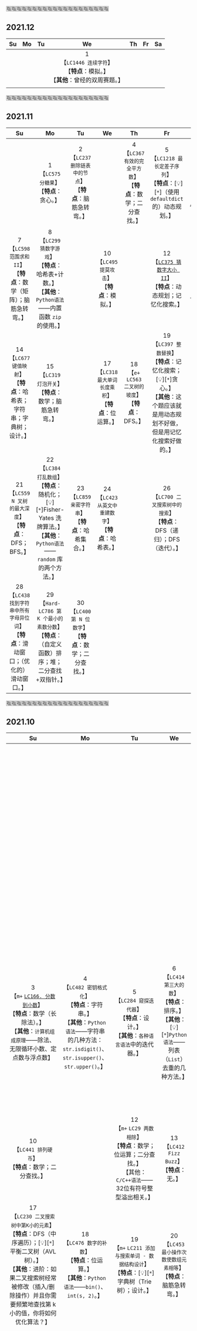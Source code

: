 
:u6307::u6307::u6307::u6307::u6307::u6307::u6307::u6307::u6307::u6307::u6307::u6307::u6307::u6307::u6307::u6307::u6307::u6307::u6307::u6307:

## 2021.12

|Su|Mo|Tu|We|Th|Fr|Sa|
|:--:|:--:|:--:|:--:|:--:|:--:|:--:|
|||| 1 <br>【`LC1446 连续字符`】<br>【**特点**：模拟。】<br>【**其他**：曾经的双周赛题。】 ||||
||||||||

:u6307::u6307::u6307::u6307::u6307::u6307::u6307::u6307::u6307::u6307::u6307::u6307::u6307::u6307::u6307::u6307::u6307::u6307::u6307::u6307:

## 2021.11

|Su|Mo|Tu|We|Th|Fr|Sa|
|:--:|:--:|:--:|:--:|:--:|:--:|:--:|
|| 1 <br>【`LC575 分糖果`】<br>【**特点**：贪心。】 | 2 <br>【`LC237 删除链表中的节点`】<br>【**特点**：脑筋急转弯。】|| 4 <br>【`LC367 有效的完全平方数`】<br>【**特点**：数学；二分查找。】 | 5 <br>【`LC1218 最长定差子序列`】<br>【**特点**：[:bulb:][`*`]（使用`defaultdict`的）动态规划。】 | 6 <br>【`LC268 丢失的数字`】<br>【**特点**：哈希集合；排序；位运算（异或）；数学。】<br>【**其他**：`Python语法`——`set` 类型的 `A.difference(B)` 方法；`set` 类型的 `A.pop()` 方法。】 |
| 7 <br>【`LC598 范围求和 II`】<br>【**特点**：数学（矩阵）；脑筋急转弯。】 | 8 <br>【`LC299 猜数字游戏`】<br>【**特点**：哈希表+计数。】<br>【**其他**：`Python语法`——内置函数 `zip` 的使用。】 || 10 <br>【`LC495 提莫攻击`】<br>【**特点**：模拟。】 || 12 <br>【[`LC375 猜数字大小 II`]()】<br>【**特点**：动态规划；记忆化搜索。】 | 13 <br>【`LC520 检测大写字母`】<br>【**特点**：字符串。】<br>【**其他**：`Python语法`——`str` 类型的 `.isupper()`、`.islower()` 方；`all()` 的使用。】 |
| 14 <br>【`LC677 键值映射`】<br>【**特点**：哈希表；字符串；字典树；设计。】 | 15 <br>【`LC319 灯泡开关`】<br>【**特点**：数学；脑筋急转弯。】 || 17 <br>【`LC318 最大单词长度乘积`】<br>【**特点**：位运算。】 | 18 <br>【`e+` `LC563 二叉树的坡度`】<br>【**特点**：DFS。】 | 19 <br>【`LC397 整数替换`】<br>【**特点**：记忆化搜索；[:bulb:][`*`]贪心。】<br>【**其他**：这个题应该就是用动态规划不好做，但是用记忆化搜索好做的。】 | 20 <br>【`LC594 最长和谐子序列`】<br>【**特点**：哈希表；排序。】<br>【**其他**：`Python语法`——新的 `list_to_dic_v3()` 接口。】 |
| 21 <br>【`LC559 N 叉树的最大深度`】<br>【**特点**：DFS；BFS。】 | 22 <br>【`LC384 打乱数组`】<br>【**特点**：随机化；[:bulb:][`*`]Fisher-Yates 洗牌算法。】<br>【**其他**：`Python语法`——`random` 库的两个方法。】 | 23 <br>【`LC859 亲密字符串`】<br>【**特点**：哈希集合。】 | 24 <br>【`LC423 从英文中重建数字`】<br>【**特点**：哈希表。】 || 26 <br>【`LC700 二叉搜索树中的搜索`】<br>【**特点**：DFS（递归）；DFS（迭代）。】 | 27 <br>【[`LC519 随机翻转矩阵`]()】<br>【**特点**：随机化；哈希表（[:bulb:][`*`]以及交换位置操作）；数学（[:bulb:][`*`]蓄水池抽样 or 水塘抽样）。】<br>【**其他**：`Python语法`——`random.randint(a, b)`。】 |
| 28 <br>【`LC438 找到字符串中所有字母异位词`】<br>【**特点**：滑动窗口；（优化的）滑动窗口。】 | 29 <br>【`Hard-` `LC786 第 K 个最小的素数分数`】<br>【**特点**：（自定义函数）排序；堆；二分查找+双指针。】 | 30 <br>【`LC400 第 N 位数字`】<br>【**特点**：数学；二分查找。】 |||||

:u6307::u6307::u6307::u6307::u6307::u6307::u6307::u6307::u6307::u6307::u6307::u6307::u6307::u6307::u6307::u6307::u6307::u6307::u6307::u6307:

## 2021.10

|Su|Mo|Tu|We|Th|Fr|Sa|
|:--:|:--:|:--:|:--:|:--:|:--:|:--:|
|||||| 1 <br>【`LC1436 旅行终点站`】<br>【**特点**：哈希表。】<br>【**其他**：`C++语法`——`unordered_map`的各种遍历方法；[:bulb:][`*`]除了常规的，发现了一种全新的，大概类似：`for (auto [k, v] : mapName)`，这种不但最简洁最Pythonic，而且效率似乎也很高。】<br>【**其他2**：曾经的周赛题。】 | 2 <br>【`LC405 数字转换为十六进制数`】<br>【**特点**：位运算。】<br>【**其他**：[:bulb:][`*`]`计算机组成原理`——原码反码补码知识】|
| 3 <br>【`m+` [`LC166. 分数到小数`]()】<br>【**特点**：数学（长除法）。】<br>【**其他**：`计算机组成原理`——除法、无限循环小数、定点数与浮点数】 | 4 <br>【`LC482 密钥格式化`】<br>【**特点**：字符串。】<br>【**其他**：`Python语法`——字符串的几种方法：`str.isdigit()`、`str.isupper()`、`str.upper()`。】 | 5 <br>【`LC284 窥探迭代器`】<br>【**特点**：设计。】<br>【**其他**：`各种语言语法`中的迭代器。】 | 6 <br>【`LC414 第三大的数`】<br>【**特点**：排序。】<br>【**其他**：[:bulb:][`*`]`Python语法`——列表（`List`）去重的几种方法。】 | 7 <br>【`LC434 字符串中的单词数`】<br>【**特点**：字符串分割。】<br>【**其他**：[:bulb:][`*`]`Python语法`——字符串分割方法 `.split()`，不带任何参数的形式 `s.split()` 和带空格的形式 `s.split(' ')` 是不一样的。】 | 8 <br>【`LC187 重复的DNA序列`】<br>【**特点**：字符串+哈希表；[:bulb:][`*`]哈希表+滑动窗口+位运算。】 ||
| 10 <br>【`LC441 排列硬币`】<br>【**特点**：数学；二分查找。】 || 12 <br>【`m+` `LC29 两数相除`】<br>【**特点**：数学；位运算；二分查找。】<br>【其他：`C/C++语法`——32位有符号整型溢出相关。】 | 13 <br>【`LC412 Fizz Buzz`】<br>【**特点**：无。】 | 14 <br>【`剑指 Offer II 069 山峰数组的顶部`】<br>【**特点**：二分查找。】 | 15 <br>【`LC38 外观数列`】<br>【**特点**：字符串。】 | 16 <br>【`Hard` [`LC282. 给表达式添加运算符`]()】<br>【**特点**：回溯算法。】 |
| 17 <br>【`LC230 二叉搜索树中第K小的元素`】<br>【**特点**：DFS（中序遍历）；[:bulb:][`*`]平衡二叉树（AVL树）。】<br>【**其他**：进阶：如果二叉搜索树经常被修改（插入/删除操作）并且你需要频繁地查找第 k 小的值，你将如何优化算法？】 | 18 <br>【`LC476 数字的补数`】<br>【**特点**：位运算。】<br>【**其他**：`Python语法`——`bin()`、`int(s, 2)`。】 | 19 <br>【`m+` `LC211 添加与搜索单词 - 数据结构设计`】<br>【**特点**：[:bulb:][`*`]字典树（Trie树）；设计。】 | 20 <br>【`LC453 最小操作次数使数组元素相等`】<br>【**特点**：脑筋急转弯。】 | 21 <br>【`LC66 加一`】<br>【**特点**：数组。】<br>【**其他**：`C++语法`——利用 `vector` 的 `.insert()` 方法或 `.emplace()` 方法在指定位置插入元素。】 | 22 <br>【`LC229 求众数 II`】<br>【**特点**：哈希表；[:bulb:][`*`]摩尔投票法。】<br>【**其他**：小众算法。】 | 23 <br>【`LC492 构造矩形`】<br>【**特点**：数学。】 |
| 24 <br>【`m+` [`LC638 大礼包`]()】<br>【**特点**：[:bulb:][`*`]记忆化搜索。】<br>【**其他**：这个题应该就是用动态规划不好做，但是用记忆化搜索好做的。】 | 25 <br>【`LC240 搜索二维矩阵 II`】<br>【**特点**：数学（矩阵）；二分查找；[:bulb:][`*`]Z 字形查找（有点脑筋急转弯的意思～）。】 | 26 <br>【`LC496 下一个更大元素 I`】<br>【**特点**：哈希表[+ 单调栈]。】<br>【**进阶**：你可以设计一个时间复杂度为 `O(nums1.length + nums2.length)` 的解决方案吗？】 || 28 <br>【`LC869 重新排序得到 2 的幂`】<br>【**特点**：数学；回溯算法；哈希表。】 || 30 <br>【`LC260 只出现一次的数字 III`】<br>【**特点**：哈希表；[:bulb:][`*`]位运算（异或）。】<br>【**其他**：进阶：你的算法应该具有线性时间复杂度。你能否仅使用常数空间复杂度来实现？】<br>【**其他2**：[:bulb:][`*`]位运算小技巧： `n & (-n)`为 n 的最右边（最低位）的1加上后面的所有0，具体原因参见本页五月三十号的题目：`LC231 2的幂`】|
| 31 <br>【`LC500 键盘行`】<br>【**特点**：字符串；哈希集合。】<br>【**其他**：`Python语法`——字符串方法 `str.lower()`；集合方法 `A.issubset(B)`。】 |||||||

:u6307::u6307::u6307::u6307::u6307::u6307::u6307::u6307::u6307::u6307::u6307::u6307::u6307::u6307::u6307::u6307::u6307::u6307::u6307::u6307:

## 2021.09

|Su|Mo|Tu|We|Th|Fr|Sa|
|:--:|:--:|:--:|:--:|:--:|:--:|:--:|
|||| 1 <br>【`LC165 比较版本号`】<br>【**特点**：字符串；双指针。】<br>【**其他**：`Python3语法`——`itertools`库里的`zip_longest()`方法。】 | 2 <br>【`剑指 Offer 22 链表中倒数第k个节点`】<br>【**特点**：双指针（快慢指针）。】 | 3 <br>【`面试题 17.14 最小K个数`】<br>【**特点**：排序；堆；快速选择；分治。】 | 4 <br>【`剑指 Offer 10- I 斐波那契数列`】<br>【**特点**：动态规划；记忆化搜索；矩阵快速幂；数学。】<br>【**其他**：与主站 `LC70 爬楼梯` 相同。】 |
| 5 <br>【[`LC470 用 Rand7() 实现 Rand10()`](https://leetcode-cn.com/problems/implement-rand10-using-rand7/)】<br>【**特点**：[:bulb:][`*`]拒绝采样；数学（概率与统计）；随机化。】<br>【**其他**：小众算法。】 | 6 <br>【[:bulb:][`*`]`LC704 二分查找`】<br>【**特点**：二分查找；递归。】<br>【**其他**：模版题；经典题目。】 | 7 <br>【`LC1221 分割平衡字符串`】<br>【**特点**：贪心。】 | 8 <br>【`Hard-` `LC502 IPO`】<br>【**特点**：贪心+排序+堆。】 | 9 <br>【`Hard-` `LC68 文本左右对齐`】<br>【**特点**：字符串+模拟。】 | 10 <br>【`LC1894 找到需要补充粉笔的学生编号`】<br>【**特点**：模拟；前缀和+二分查找（然而没必要）。】<br>【**其他**：`C++语法`——数值较大时，为防止溢出，使用 `long long`，此时 `0` 应该写成 `0LL` 或 `0ll`。】 | 11 <br>【`Hard` [`LC600. 不含连续1的非负整数`]()】<br>【**特点**：动态规划。】 |
| 12 <br>【[`LC678. 有效的括号字符串`]()】<br>【**特点**：动态规划；栈；贪心。】 | 13 <br>【`LC447 回旋镖的数量`】<br>【**特点**：哈希表。】 | 14 <br>【`LC524 通过删除字母匹配到字典里最长单词`】<br>【**特点**：双指针[+ 排序]；动态规划；字符串。】 | 15 <br>【`LC162 寻找峰值`】<br>【**特点**：脑筋急转弯；二分查找。】 | 16 <br>【`Hard` [`LC212. 单词搜索 II`]()】<br>【**特点**：回溯算法 + [:bulb:][`*`]字典树。】 | 17 <br>【`LC36 有效的数独`】<br>【**特点**：哈希表+矩阵。】 | 18 <br>【`LC292 Nim 游戏`】<br>【**特点**：脑筋急转弯；数学；博弈。】 |
| 19 <br>【`LC650 只有两个键的键盘`】<br>【**特点**：动态规划；数学（因子分解）。】 | 20 <br>【`m+` `LC673 最长递增子序列的个数`】<br>【**特点**：动态规划（[:bulb:][`*`]序列DP）；贪心+前缀和+二分查找；树状数组；线段树。】<br>【**其他**：经典题 `LC300 最长递增子序列` 的完全增强版。】 | 21 <br>【`LC58 最后一个单词的长度`】<br>【**特点**：字符串。】 | 22 <br>【`LC725 分隔链表`】<br>【**特点**：链表长度相关。】 | 23 <br>【`LC326 3的幂`】<br>【**特点**：数学；[:bulb:][`*`]小技巧。】 | 24 <br>【`LC430 扁平化多级双向链表`】<br>【**特点**：DFS。】 | 25 <br>【`LC583 两个字符串的删除操作`】<br>【**特点**：字符串（`最长公共子序列 LCS`）；动态规划。】 |
| 26 <br>【`LC371 两整数之和`】<br>【**特点**：[:bulb:][`*`]位运算。】<br>【**其他**：`C/C++语法`——利用`unsigned int`类型的溢出；`Python语法`——整数是无限的，如何模拟“溢出”；python字符串反转也是用`s[::-1]`；python内置函数 `int()` 把字符串转整数时可以接受第二个参数决定进制：`int(s, 2)`；`计算机组成原理`——原码反码补码知识】 | 27 <br>【`Hard` `LC639 解码方法 II`】<br>【**特点**：动态规划。】 | 28 <br>【`LC437 路径总和 III`】<br>【**特点**：DFS；DFS+状态；前缀和。】 | 29 <br>【`Hard` `LC517. 超级洗衣机`】<br>【**特点**：贪心。】 | 30 <br>【`LC223 矩形面积`】<br>【**特点**：数学（几何）；脑筋急转弯。】 |||

:u6307::u6307::u6307::u6307::u6307::u6307::u6307::u6307::u6307::u6307::u6307::u6307::u6307::u6307::u6307::u6307::u6307::u6307::u6307::u6307:

## 2021.08

|Su|Mo|Tu|We|Th|Fr|Sa|
|:--:|:--:|:--:|:--:|:--:|:--:|:--:|
| 1 <br>【`LC1337 矩阵中战斗力最弱的 K 行`】<br>【**特点**：二分查找+堆；二分查找+快速选择。】 | 2 <br>【`m+` `LC743 网络延迟时间`】<br>【**特点**：最短路径；[:bulb:][`*`]Dijkstra算法；Floyd算法；小根堆。】 | 3 <br>【`m+` [`LC581 最短无序连续子数组`]()】<br>【**特点**：排序+脑筋急转弯；一次遍历。】 | 4 <br>【`LC611 有效三角形的个数`】<br>【**特点**：排序+二分查找；排序+双指针。】 | 5 <br>【`m+` `LC802 找到最终的安全状态`】<br>【**特点**：DFS+记忆化搜索；拓扑排序。】 || 7 <br>【`LC457 环形数组是否存在循环`】<br>【**特点**：双指针（快慢指针）。】 |
| 8 <br>【`LC1137 第 N 个泰波那契数`】<br>【**特点**：动态规划；记忆化搜索；数学（矩阵快速幂）。】 | 9 <br>【[`LC313 超级丑数`]()】<br>【**特点**：堆；动态规划。】 | 10 <br>【`LC413 等差数列划分`】<br>【**特点**：差分 + 计数。】 | 11 <br>【`Hard` [`LC446 等差数列划分 II - 子序列`]()】<br>【**特点**：动态规划 + 哈希表。】<br>【**其他**：`Python语法`——`collections`里的`defaultdict`数据结构，用在这儿（二维dp，第一维是列表，但第二维是字典）挺合适。】 | 12 <br>【`LC516 最长回文子序列`】<br>【**特点**：动态规划。】 | 13 <br>【`Hard-` `LC233. 数字 1 的个数`】<br>【**特点**：。】 | 14 <br>【`LC1583 统计不开心的朋友`】<br>【**特点**：哈希表+模拟。】<br>【**其他2**：曾经的周赛题。】 |
| 15 <br>【`LC576 出界的路径数`】<br>【**特点**：（三维）动态规划。】 | 16 <br>【`LC526 优美的排列`】<br>【**特点**：（排列类问题的）回溯算法；[:bulb:][`*`]位运算+状态压缩+动态规划。】<br>【**其他**：很类似`LC46 全排列`，只是再加一层过滤。】 | 17 <br>【`LC551 学生出勤记录 I`】<br>【**特点**：一次遍历（无意义PASS题）。】 | 18 <br>【`Hard-` `LC552 学生出勤记录 II`】<br>【**特点**：动态规划；记忆化搜索；矩阵快速幂。】 | 19 <br>【`LC345 反转字符串中的元音字母`】<br>【**特点**：双指针。】 | 20 <br>【`LC541 反转字符串 II`】<br>【**特点**：双指针。】 | 21 <br>【`LC443 压缩字符串`】<br>【**特点**：双指针。】 |
| 22 <br>【`m-` `LC789 逃脱阻碍者`】<br>【**特点**：数学（曼哈顿距离）；脑筋急转弯。】 | 23 <br>【`LC1646 获取生成数组中的最大值`】<br>【**特点**：模拟。】<br>【**其他2**：曾经的周赛题。】 || 25 <br>【`LC797 所有可能的路径`】<br>【**特点**：图；DFS（回溯算法）；BFS。】 | 26 <br>【`LC881 救生艇`】<br>【**特点**：贪心+排序+双指针。】 |||
| 29 <br>【`LC1588 所有奇数长度子数组的和`】<br>【**特点**：暴力；前缀和；数学。】<br>【**其他2**：曾经的双周赛题。】 | 30 <br>【`LC528 按权重随机选择`】<br>【**特点**：前缀和+二分查找+随机数。】<br>【**其他**：`Python语法`——`random`库里的`randint(x, y)`方法。】 | 31 <br>【`m+` [`LC1109 航班预订统计`]()】<br>【**特点**：[:bulb:][`*`]差分数组+前缀和。】<br>【**其他**：trivial的二重for循环会超时。】 |||||

:u6307::u6307::u6307::u6307::u6307::u6307::u6307::u6307::u6307::u6307::u6307::u6307::u6307::u6307::u6307::u6307::u6307::u6307::u6307::u6307:

## 2021.07

|Su|Mo|Tu|We|Th|Fr|Sa|
|:--:|:--:|:--:|:--:|:--:|:--:|:--:|
||||| 1 <br>【`LCP 07 传递信息`】<br>【**特点**：DFS；BFS；动态规划。】 | 2 <br>【`m-` `LC1833 雪糕的最大数量`】<br>【**特点**：[计数]排序+贪心。】<br>【**其他2**：曾经的周赛题。】 | 3 <br>【`LC451 根据字符出现频率排序`】<br>【**特点**：排序+哈希表；桶排序；堆。】<br>【**其他**：[:bulb:][`*`]`C/C++语法`——把C++的匿名函数（lambda表达式）作为标准的 `sort()` 函数的参数；C++的 `unordered_map` 没有类似 Python 的 `.keys()`, `.values()` 接口，只能自己实现- -。】 |
| 4 <br>【`LC645 错误的集合`】<br>【**特点**：排序；哈希表；位运算。】 || 6 <br>【`LC1418 点菜展示表`】<br>【**特点**：哈希表+排序。】<br>【**其他2**：曾经的周赛题。】 | 7 <br>【`LC1711 大餐计数`】<br>【**特点**：哈希表（加速二重for循环）。】<br>【**其他2**：曾经的周赛题。】 || 9 <br>【`面试题 17.10 主要元素`】<br>【**特点**：[:bulb:][`*`]Boyer-Moore 投票算法。】 | 10 <br>【`LC981 基于时间的键值存储`】<br>【**特点**：哈希表+二分查找；设计。】 |
| 11 <br>【`LC274 H 指数`】<br>【**特点**：（计数）排序。】 | 12 <br>【`LC275 H 指数 II`】<br>【**特点**：二分查找。】 |||| 16 <br>【`剑指 Offer 53 - I 在排序数组中查找数字 I`】<br>【**特点**：数组；二分查找。】<br>【**其他**：注意：本题与主站 34 题相同（仅返回值不同）。】 | 17 <br>【`剑指 Offer 42 连续子数组的最大和`】<br>【**特点**：动态规划；[:bulb:][`*`]分治（线段树思想，线段树`pushUp`操作）。】<br>【**其他**：注意：本题与主站 53 题相同。】 |
| 18 <br>【`面试题 10.02 变位词组`】<br>【**特点**：排序+哈希表；计数+哈希表。】 | 19 <br>【`m+` [`LC1838 最高频元素的频数`]()】<br>【**特点**：排序 + 滑动窗口；前缀和 + 二分查找。】<br>【**其他2**：曾经的周赛题。】 | 20 <br>【`LC1877 数组中最大数对和的最小值`】<br>【**特点**：排序 + 贪心。】<br>【**其他2**：曾经的双周赛题。】 | 21 <br>【`剑指 Offer 52 两个链表的第一个公共节点`】<br>【**特点**：哈希表；双指针。】<br>【**其他**：注意：本题与主站 160 题相同。】 | 22 <br>【`LC138 复制带随机指针的链表`】<br>【**特点**：哈希表+模拟；哈希表+递归；迭代+节点拆分。】 | 23 <br>【`LC1893 检查是否区域内所有整数都被覆盖`】<br>【**特点**：暴力；[:bulb:][`*`]差分数组+前缀和。】 | 24 <br>【`LC1736 替换隐藏数字得到的最晚时间`】<br>【**特点**：字符串。】 |
| 25 <br>【`LC1743 从相邻元素对还原数组`】<br>【**特点**：哈希表。】<br>【**其他2**：曾经的周赛题。】 || 27 <br>【`LC671 二叉树中第二小的节点`】<br>【**特点**：DFS；BFS。】 | 28 <br>【`m+` `LC863 二叉树中所有距离为 K 的结点`】<br>【**特点**：DFS+哈希表；BFS。】<br>【**其他**：树反向遍历技巧——官方DFS答案里用了一个哈希表来存每个节点的父亲节点，以及递归构建该哈希表的过程。】 | 29 <br>【`m+` `LC1104 二叉树寻路`】<br>【**特点**：数学。】 | 30 <br>【`LC171 Excel表列序号`】<br>【**特点**：无。】<br>【其他：无意义pass题。】 | 31 <br>【`HARD--` `LC987 二叉树的垂序遍历`】<br>【**特点**：DFS+哈希表+自定义排序。】 |

:u6307::u6307::u6307::u6307::u6307::u6307::u6307::u6307::u6307::u6307::u6307::u6307::u6307::u6307::u6307::u6307::u6307::u6307::u6307::u6307:

## 2021.06

|Su|Mo|Tu|We|Th|Fr|Sa|
|:--:|:--:|:--:|:--:|:--:|:--:|:--:|
||| 1 <br>【`LC1744 你能在你最喜欢的那天吃到你最喜欢的糖果吗？`】<br>【**特点**：前缀和。】<br>【**其他**：`C/C++语法`——`int`的范围，超过后会报`signed integer overflow`错误。处理时有可能左边和右边都需要强转成`unsigned long long int`，`long long int`或其他类型。】<br>【**其他2**：曾经的周赛题。】 | 2 <br>【[`LC523 连续的子数组和`]()】<br>【**特点**：前缀和+哈希表。】 | 3 <br>【`LC525 连续数组`】<br>【**特点**：[:bulb:][`*`]前缀和+哈希表。】 | 4 <br>【`e+` `LC160 相交链表`】<br>【**特点**：哈希集合；双指针。】 | 5 <br>【`LC203 移除链表元素`】<br>【**特点**：递归和迭代均可实现。】 |
| 6 <br>【[`LC474 一和零`]()】<br>【**特点**：[:bulb:][`*`]（三维）动态规划（0-1背包）。】 |||||||
| 13 <br>【`LC278 第一个错误的版本`】<br>【**特点**：（有重）二分查找。】 | 14 <br>【`LC374 猜数字大小`】<br>【**特点**：二分查找。】 | 15 <br>【`LC852 山脉数组的峰顶索引`】<br>【**特点**：二分查找。】 | 16 <br>【`LC877 石子游戏`】<br>【**特点**：数学归纳法（脑筋急转弯）；动态规划。】 ||| 19 <br>【`m+` `LC1239 串联字符串的最大长度`】<br>【**特点**：回溯算法 + 位运算；回溯算法 + 哈希表；迭代 + 位运算。】 |
| 20 <br>【`LC1600 皇位继承顺序`】<br>【**特点**：多叉树前序遍历；设计。】<br>【**其他**：[:bulb:][`*`]`C/C++语法`——通过使用C++的匿名函数（lambda表达式）来达到类似Python里“函数定义里套函数定义”的效果，以及`std::function`。 | 21 <br>【`e+` `LC401 二进制手表`】<br>【**特点**：暴力；回溯算法+位运算。】 | 22 <br>【`剑指 Offer 38 字符串的排列`】<br>【**特点**：回溯算法；（有重复元素的）全排列。】<br>【**其他**：`Python语法`——`itertools.permutations()`。】 | 23 <br>【[:bulb:][`*`]`剑指 Offer 15 二进制中1的个数`】<br>【**特点**：位运算小技巧（`n &= n - 1` trick）；经典题目。】 || 25 <br>【`LC752 打开转盘锁`】<br>【**特点**：（双向）BFS+哈希表；启发式搜索（[:bulb:][`*`]`A*` 算法）。】 ||
| 27 <br>【`LC909 蛇梯棋`】<br>【**特点**：BFS；图。】 || 29 <br>【`LC168 Excel表列名称`】<br>【**特点**：数学。】 | 30 <br>【`Hard` `剑指 Offer 37 序列化二叉树`】<br>【**特点**：BFS/DFS；树；设计；`巴科斯范式（BNF）`，`LL(1) 型文法`。】<br>【**其他**：重复题。】 ||||

:u6307::u6307::u6307::u6307::u6307::u6307::u6307::u6307::u6307::u6307::u6307::u6307::u6307::u6307::u6307::u6307::u6307::u6307::u6307::u6307:

## 2021.05

|Su|Mo|Tu|We|Th|Fr|Sa|
|:--:|:--:|:--:|:--:|:--:|:--:|:--:|
||||||| 1 <br>【`LC690 员工的重要性`】<br>【**特点**：DFS+哈希表；BFS+哈希表。】 |
||||| 6 <br>【`LC1720 解码异或后的数组`】<br>【**特点**：位运算。】<br>【**其他**：`C++语法`——`vector`对象取末尾元素的四种方法；`vector`对象仅包含一个元素的（两种）初始化方法。】 | 7 <br>【[:bulb:][`*`]`LC1486 数组异或操作`】<br>【**特点**：位运算；[:bulb:][`*`]数学（异或运算的性质）。】<br>【**其他**：[:bulb:][`*`]数学技巧：`∀i ∈ Z`，有 `4i ⊕ (4i+1) ⊕ (4i+2) ⊕ (4i+3) = 0`。】<br>【**其他2**：曾经的周赛题。】 ||
| 9 <br>【`m+` `LC1482 制作 m 束花所需的最少天数`】<br>【**特点**：[:bulb:][`*`]二分查找。】<br>【**其他**：`<`的二分查找比`<=`的二分查找的优点似乎能在该题中体现出来？】<br>【**其他2**：曾经的周赛题。】 | 10 <br>【`LC872 叶子相似的树`】<br>【**特点**：[:bulb:][`*`]DFS（并且仅适合DFS，不太适合BFS）。】<br>【**其他**：`Python语法`——官方Python3答案用了`yield`和`yield from`。】<br>【**其他2**：LeetCode官方Bug——全局变量或某些类型的类内变量互相影响。】 | 11 <br>【`LC1734 解码异或后的排列`】<br>【**特点**：位运算。】<br>【**其他2**：曾经的双周赛题。】 | 12 <br>【`LC1310 子数组异或查询`】<br>【**特点**：位运算；前缀和（准确说是“前缀异或”）。】 || 14 <br>【`LC12 整数转罗马数字`】<br>【**特点**：字符串 + 数学。】 | 15 <br>【`LC13 罗马数字转整数`】<br>【**特点**：字符串 + 数学。】 |
| 16 <br>【`m+` [`LC421 数组中两个数的最大异或值`](https://leetcode-cn.com/problems/maximum-xor-of-two-numbers-in-an-array/)】<br>【**特点**：位运算；哈希表；字典树。】 | 17 <br>【`e+` `LC993 二叉树的堂兄弟节点`】<br>【**特点**：BFS；DFS；[:bulb:][`*`]（带深度的遍历）。】 | 18 <br>【`LC1442 形成两个异或相等数组的三元组数目`】<br>【**特点**：位运算；哈希表。】<br>【**其他2**：曾经的周赛题。】 | 19 <br>【`LC1738 找出第 K 大的异或坐标值`】<br>【**特点**：二维前缀和（前缀异或，实质是动态规划）；位运算；排序（快速选择）。】 | 20 <br>【`LC692 前K个高频单词`】<br>【**特点**：哈希表+（二维）排序；优先队列（堆）；字典树。】 | 21 <br>【`m+` [`LC1035 不相交的线`](https://leetcode-cn.com/problems/uncrossed-lines/)】<br>【**特点**：脑筋急转弯 + 动态规划（***最长公共子序列***）。】 ||
|||| 26 <br>【`LC1190 反转每对括号间的子串`】<br>【**特点**：栈。】<br>【**其他**：前面22号到25号连着四天`Hard`。。。最近工作任务又重，直接看一眼就不管了。。。】 | 27 <br>【`LC461 汉明距离`】<br>【**特点**：位运算；数学；[:bulb:][`*`]Brian Kernighan 算法。】<br>【**其他**：`C语法` and `C++语法`——内置的统计某个数二进制形式里1的个数的函数`__builtin_popcount()`。】<br>【**其他2**：`Brian Kernighan 算法`其实就是`LC338`和`LC1178`里用到的`n &= n - 1`的trick。】 | 28 <br>【`LC477 汉明距离总和`】<br>【**特点**：位运算。】<br>【**其他**：[:bulb:][`*`]位运算小技巧：“***对于整数 val 二进制的第 i 位，我们可以用代码 `(val >> i) & 1` 来取出其第 i 位的值***”。】 ||
| 30 <br>【[:bulb:][`*`]`LC231 2的幂`】<br>【**特点**：位运算；数学。】<br>【**其他**：[:bulb:][`*`]位运算小技巧：除了`LC338`、`LC1178`和`LC461`里用到的`n &= n - 1`的trick外；又有一个新的trick：`n & (-n)`为 n 的最右边（最低位）的1加上后面的所有0，跟负数的补码表示有关，不详细展开了。】 | 31 <br>【`LC342 4的幂`】<br>【**特点**：位运算；数学。】<br>【**其他**：[:bulb:][`*`]位运算小技巧：跟昨天的`LC231`较类似，当然也有些新的东西：`3`表示为二进制形式`0b11`；判断能否被 4 整除可以与 3 做`按位与&`运算。】 ||||||

:u6307::u6307::u6307::u6307::u6307::u6307::u6307::u6307::u6307::u6307::u6307::u6307::u6307::u6307::u6307::u6307::u6307::u6307::u6307::u6307:

## 2021.04

|Su|Mo|Tu|We|Th|Fr|Sa|
|:--:|:--:|:--:|:--:|:--:|:--:|:--:|
||||| 1 <br>【`LC1006 笨阶乘`】<br>【**特点**：栈；数学。】 |||
|| 5 <br>【`LC88 合并两个有序数组`】<br>【**特点**：排序；双指针。】 | 6 <br>【`LC80 删除有序数组中的重复项 II`】<br>【**特点**：双指针。】 | 7 <br>【`LC81 搜索旋转排序数组 II`】<br>【**特点**：二分查找。】 | 8 <br>【`LC153 寻找旋转排序数组中的最小值`】<br>【**特点**：二分查找。】<br>【**其他**：`C++语法`——`<algorithm>`库里的`min_element()`函数。】 | 9 <br>【`Hard` `LC154 寻找旋转排序数组中的最小值 II`】<br>【**特点**：二分查找。】<br>【**其他**：`C++语法`——`<algorithm>`库里的`min_element()`函数。】 | 10 <br>【`LC263 丑数`】<br>【**特点**：数学。】 |
|| 12 <br>【`LC179 最大数`】<br>【**特点**：排序。】<br>【**其他**：`Python语法`——`sort()`排序方法使用自定义的比较函数。】 | 13 <br>【`LC783 二叉搜索树节点最小距离`】<br>【**特点**：（中序）DFS。】 | 14 <br>【`LC208 实现 Trie (前缀树)`】<br>【**特点**：[:bulb:][`*`]字典树；设计。】 | 15 <br>【`LC213 打家劫舍 II`】<br>【**特点**：动态规划。】 || 17 <br>【`LC220 存在重复元素 III`】<br>【**特点**：[:bulb:][`*`]Sliding Window（滑动窗口） + 有序集合；桶排序。】 |
| 18 <br>【`LC26 删除有序数组中的重复项`】<br>【**特点**：（倒序）遍历中删除；双指针。】 | 19 <br>【`LC27 移除元素`】<br>【**特点**：（Python倒序）遍历中删除；（C++正序）遍历中删除；双指针。】<br>【**其他**：`C++语法`——`<vector>`库里的`erase()`方法在C++遍历删除中的用法。】 | 20 <br>【`LC28 实现 strStr()`】<br>【**特点**：暴力；KMP；BM；Sunday。】<br>【**其他**：`Python语法`——基本类型`str`的`find()`方法。】 | 21 <br>【`LC91 解码方法`】<br>【**特点**：动态规划。】<br>【**其他**：`C++语法`——`string`的`substr()`方法；`string`转`int`函数`stoi()`。】 || 23 <br>【`m+` `LC368 最大整除子集`】<br>【**特点**：动态规划。】 | 24 <br>【`LC377 组合总和 Ⅳ`】<br>【**特点**：[:bulb:][`*`]背包问题；动态规划；记忆化搜索。】 |
| 25 <br>【`LC897 递增顺序搜索树`】<br>【**特点**：（中序）DFS；[:bulb:][`*`]原地算法。】 || 27 <br>【`LC938 二叉搜索树的范围和`】<br>【**特点**：（中序）DFS；BFS。】 | 28 <br>【`LC633 平方数之和`】<br>【**特点**：`sqrt()`函数 [+ 双指针]；数学。】 || 30 <br>【`LC137 只出现一次的数字 II`】<br>【**特点**：哈希表；位运算；[:bulb:][`*`]数字电路设计；[:bulb:][`*`]有限自动机(DFA)。】 ||

:u6307::u6307::u6307::u6307::u6307::u6307::u6307::u6307::u6307::u6307::u6307::u6307::u6307::u6307::u6307::u6307::u6307::u6307::u6307::u6307:

## 2021.03 【这个月是`“清理LeetCode前200题”`月- -】

|Su|Mo|Tu|We|Th|Fr|Sa|
|:--:|:--:|:--:|:--:|:--:|:--:|:--:|
|| 1 <br>【`LC303 区域和检索 - 数组不可变`】<br>【**特点**：前缀和。】 | 2 <br>【`LC304 二维区域和检索 - 矩阵不可变`】<br>【**特点**：[:bulb:][`*`] [二维]前缀和。】 | 3 <br>【`LC338 比特位计数`】<br>【**特点**：位运算；动态规划。】<br>【**其他**：[:bulb:][`*`] 和`LC1178`那个遍历子集的位运算技巧相似，但是要简单不少：`n &= n - 1`（每次`n`都变了）。】 | 4 <br>【`Hard` `LC354 俄罗斯套娃信封问题`】<br>【**特点**：动态规划；二分查找。】<br>【**其他**：经典题`LC300 最长递增子序列`的变种。】 | 5 <br>【`LC232 用栈实现队列`】<br>【**特点**：设计；双栈模拟。】 | 6 <br>【`LC503 下一个更大元素 II`】<br>【**特点**：[:bulb:][`*`]单调栈 + 循环数组。】 |
| 7 <br>【[:bulb:][`*`]`LC131 分割回文串`】<br>【**特点**：回溯算法；动态规划 + 回溯算法；记忆化搜索 + 回溯算法。】<br>【**其他**：[:bulb:][`*`] 关于一个字符串的所有子串的回文性判断的技巧：用dp缓存起来。】 | 8 <br>【`Hard` `LC132 分割回文串 II`】<br>【**特点**：（双重）动态规划。】<br>【**其他**：同样用到了`LC131`的dp缓存技巧。】 | 9 <br>【`LC1047 删除字符串中的所有相邻重复项`】<br>【**特点**：栈。】 | 10 <br>【`Hard` `LC224 基本计算器`】<br>【**特点**：[双]栈；数学；字符串。】<br>【**其他**：这题破了记录：第一次出现手动狗头竟然没过，可见内置函数`eval()`的鲁棒性有待提升啊；写完发现是屎山一样的代码，但是也不想改了，想看看究极烂代码自己过几个月后看能记得多少。。。】 | 11 <br>【`m+` `LC227 基本计算器 II`】<br>【**特点**：[双]栈；数学；字符串。】 | 12 <br>【`m+` `LC331 验证二叉树的前序序列化`】<br>【**特点**：栈。】 | 13 <br>【`LC705 设计哈希集合`】<br>【**特点**：设计；哈希表。】<br>【**其他**：`C++语法`——STL数据结构`std::set`，以及其`insert()`、`erase()`、`end()`、`find()`方法。】 |
| 14 <br>【`LC706 设计哈希映射`】<br>【**特点**：设计；哈希表。】 | 15 <br>【`LC54 螺旋矩阵`】<br>【**特点**：数组。】 | 16 <br>【`LC59 螺旋矩阵 II`】<br>【**特点**：数组。】 | 17 <br>【`Hard` `LC115 不同的子序列`】<br>【**特点**：动态规划；记忆化搜索；字符串。】<br>【**其他**：[:bulb:][`*`] 这道题又给了我一些idea：是否可以隐私保护地做dp或者memorize_search（参见gist里的笔记吧）。】 | 18 <br>【`LC92 反转链表 II`】<br>【**特点**：链表。】 | 19 <br>【`LC1603 设计停车系统`】<br>【**特点**：设计。】<br>【**其他**：`C++语法`——`std::vector`比`std::list`好用太多了。】 | 20 <br>【`LC150 逆波兰表达式求值`】<br>【**特点**：栈；数学。】<br>【**其他**：`C++语法`——很多，不详细说了，主要是`std::stack`和`std::string`吧。】<br>【**其他2**：`C语法`——栈取top时的小细节：要取`stk[top-1]`而不是`stk[top]`】 |
| 21 <br>【`LC73 矩阵置零`】<br>【**特点**：数组；原地算法。】 | 22 <br>【`LC191 位1的个数`】<br>【**特点**：[:bulb:][`*`]位运算。】<br>【**其他**：位运算技巧`n &= n - 1`，此前在`LC338`和`LC1178`都出现过。】 | 23 <br>【`LC341 扁平化嵌套列表迭代器`】<br>【**特点**：设计；DFS；栈。】 | 24 <br>【`m+` `LC456 132模式`】<br>【**特点**：有序列表；[:bulb:][`*`]单调栈 + [二分查找]。】<br>【**其他**：`Python语法`——有序容器库`sortedcontainers`里的有序列表类`SortedList`。】 | 25 <br>【`LC82 删除排序链表中的重复元素 II`】<br>【**特点**：链表；栈。】 | 26 <br>【`LC83 删除排序链表中的重复元素`】<br>【**特点**：链表；栈。】 | 27 <br>【`LC61 旋转链表`】<br>【**特点**：链表；双指针（快慢指针）。】 |
| 28 <br>【`LC173 二叉搜索树迭代器`】<br>【**特点**：递归DFS；栈+迭代DFS；设计。】 | 29 <br>【`LC190 颠倒二进制位`】<br>【**特点**：位运算；有符号整型和无符号整型。】 | 30 <br>【`LC74 搜索二维矩阵`】<br>【**特点**：数组；二分查找。】 | 31 <br>【`LC90 子集 II`】<br>【**特点**：回溯算法。】 ||||

:u6307::u6307::u6307::u6307::u6307::u6307::u6307::u6307::u6307::u6307::u6307::u6307::u6307::u6307::u6307::u6307::u6307::u6307::u6307::u6307:

## 2021.02 【`Sliding Window`月】

|Su|Mo|Tu|We|Th|Fr|Sa|
|:--:|:--:|:--:|:--:|:--:|:--:|:--:|
|| 1 <br>【`LC888 公平的糖果棒交换`】<br>【**特点**：哈希表。】 | 2 <br>【`LC424. 替换后的最长重复字符`】<br>【**特点**：双指针（滑动窗口）；Sliding Window。】 | 3 <br>【`Hard` `LC480. 滑动窗口中位数`】<br>【**特点**：Sliding Window。】 | 4 <br>【`LC643 子数组最大平均数 I`】<br>【**特点**：[:bulb:][`*`]Sliding Window。】 | 5 <br>【`LC1208 尽可能使字符串相等`】<br>【**特点**：Sliding Window；前缀和 + 二分查找。】 | 6 <br>【[:bulb:][`*`]`LC1423 可获得的最大点数`】<br>【**特点**：Sliding Window；动态规划。】<br>【**其他**：`C++语法`——`accumulate()`，类似python里的`sum()`，但是需要指定一个初始值。】 |
| 7 <br>【`e+` `LC665 非递减数列`】<br>【**特点**：脑筋急转弯。】<br>【**其他**：这个题这么骚，绝对算得上中等了，正确率低到爆。】 | 8 <br>【`LC978 最长湍流子数组`】<br>【**特点**：Sliding Window；动态规划。】 | 9 <br>【`Hard` `LC992. K 个不同整数的子数组`】<br>【**特点**：Sliding Window。】 | 10 <br>【`LC567 字符串的排列`】<br>【**特点**：哈希表；双指针；Sliding Window。】 | 11 <br>【`LC703 数据流中的第 K 大元素`】<br>【**特点**：堆；设计；排序。】<br>【**其他**：`大年三十儿`，除夕一个人在北京还生病。】 | 12 <br>【`LC119 杨辉三角 II`】<br>【**特点**：数学；[带滚动数组的]动态规划。】<br>【**进阶**：你可以优化你的算法到 O(k) 空间复杂度吗？】 | 13 <br>【`LC448 找到所有数组中消失的数字`】<br>【**特点**：数组；原地算法。】<br>【**进阶**：您能在不使用额外空间且时间复杂度为O(n)的情况下完成这个任务吗? 你可以假定返回的数组不算在额外空间内。】 |
| 14 <br>【`Hard` `LC765. 情侣牵手`】<br>【**特点**：并查集；贪心算法；图。】 | 15 <br>【`LC485 最大连续1的个数`】<br>【**特点**：数组。】 | 16 <br>【`LC561 数组拆分 I`】<br>【**特点**：排序+一点点贪心思想。】<br>【**其他**：`Python语法`——List切片语法`nums[::2]`】 | 17 <br>【`LC566 重塑矩阵`】<br>【**特点**：二维数组。】 | 18 <br>【`Hard` `LC995 K 连续位的最小翻转次数`】<br>【**特点**：贪心算法 + [:bulb:][`*`]差分数组；贪心算法 + Sliding Window。】<br>【**其他**：`正月初七`，正式开工。】 | 19 <br>【`LC1004 最大连续1的个数 III`】<br>【**特点**：双指针（Sliding Window）；二分查找。】 | 20 <br>【`LC697 数组的度`】<br>【**特点**：哈希表。】<br>【**其他**：`Python3语法`——`:=`同时定义和使用某变量；`Python语法`——内置函数`filter()`。】 |
| 21 <br>【`LC1438 绝对差不超过限制的最长连续子数组`】<br>【**特点**：[:bulb:][`*`]单调队列 + Sliding Window；平衡树/有序容器 + Sliding Window。】<br>【**其他**：`Python语法`——有序容器库`sortedcontainers`里的有序列表类`SortedList`。】<br>【**其他2**：曾经的周赛题。】 | 22 <br>【`LC766 托普利茨矩阵`】<br>【**特点**：数组。】 | 23 <br>【`LC1052 爱生气的书店老板`】<br>【**特点**：Sliding Window。】<br>【**其他**：`Python语法`——内置函数`zip()`。】 | 24 <br>【`LC832 翻转图像`】<br>【**特点**：数组。】<br>【**其他**：`Python语法`——List切片语法`row[::1]`；内置函数`map()`+`lambda`表达式。】 | 25 <br>【`LC867 转置矩阵`】<br>【**特点**：数组。】<br>【**其他**：`Python语法`——内置函数`zip()`的`zip(*)`用法。】 | 26 <br>【`Hard` `LC1178 猜字谜`】<br>【**特点**：[:bulb:][`*`]位运算 + 哈希表；字典树 + 哈希表。】<br>【**其他**：位运算经典技巧：利用 `subset = (subset - 1) & mask` 来遍历子集。】 | 27 <br>【`m+` `LC395 至少有 K 个重复字符的最长子串`】<br>【**特点**：[Sliding Window +]分治算法 + 递归；[:bulb:][`*`]Sliding Window。】 |
| 28 <br>【`LC896 单调数列`】<br>【**特点**：数组。】 |||||||

:u6307::u6307::u6307::u6307::u6307::u6307::u6307::u6307::u6307::u6307::u6307::u6307::u6307::u6307::u6307::u6307::u6307::u6307::u6307::u6307:

## 2021.01 【`并查集`月】

|Su|Mo|Tu|We|Th|Fr|Sa|
|:--:|:--:|:--:|:--:|:--:|:--:|:--:|
|||||| 1 <br>【`LC605 种花问题`】<br>【**特点**：[:bulb:][`*`]贪心算法。】<br>【**其他**：属于只用到了一点点贪心思想的。】 | 2 <br>【`Hard-` `LC239 滑动窗口最大值`】<br>【**特点**：堆/优先队列；[:star:][`*`]单调队列；Sliding Window（官方标签，反正我没看出来）。】 |
| 3 <br>【`LC86 分隔链表`】<br>【**特点**：链表；双指针。】<br>【**其他**：[:bulb:][`*`]实际面试题。】 | 4 <br>【[:bulb:][`*`]`LC509 斐波那契数`】<br>【**特点**：动态规划；记忆化搜索；数学。】<br>【**其他**：经典题。】 | 5 <br>【`LC830 较大分组的位置`】<br>【**特点**：数组。】 | 6 <br>【`LC399. 除法求值`】<br>【**特点**：[:bulb:][`*`]（带权）并查集；BFS；图；Floyd 算法。】 | 7 <br>【[:bulb:][`*`]`LC547 省份数量`】<br>【**特点**：DFS；BFS；[:bulb:][`*`]并查集。】 | 8 <br>【`LC189 旋转数组`】<br>【**特点**：数组；[:bulb:][`*`]特殊技巧。】 | 9 <br>【`Hard-` `LC123. 买卖股票的最佳时机 III`】<br>【**特点**：动态规划。】 |
| 10 <br>【`LC228 汇总区间`】<br>【**特点**：数组。】 | 11 <br>【`LC1202 交换字符串中的元素`】<br>【**特点**：并查集。】<br>【[:bulb:][`*`]**其他**：发现了一个更新fa到最终father的好办法：`fa = [find(x) for x in fa]`。】<br>【**其他2**：也就是因为这个题，想到了一个paper的idea。】 | 12 <br>【`Hard` `LC1203. 项目管理`】<br>【**特点**：DFS；图；拓扑排序。】 | 13 <br>【[:bulb:][`*`]`LC684 冗余连接`】<br>【**特点**：图；树；[:bulb:][`*`]并查集；DFS；BFS；拓扑排序。】 | 14 <br>【`LC1018 可被 5 整除的二进制前缀`】<br>【**特点**：数组。】<br>【**其他**：无意义pass题。】 | 15 <br>【`m+` `LC947. 移除最多的同行或同列石头`】<br>【**特点**：图；DFS；并查集。】 | 16 <br>【`Hard` `LC803. 打砖块`】<br>【**特点**：并查集。】 |
| 17 <br>【`LC1232 缀点成线`】<br>【**特点**：数学；几何。】 | 18 <br>【`m+` `LC721. 账户合并`】<br>【**特点**：DFS；并查集。】 | 19 <br>【`m+` `LC1584. 连接所有点的最小费用`】<br>【**特点**：图；最小生成树；[:bulb:][`*`]Kruskal 算法；并查集。】 | 20 <br>【`LC628 三个数的最大乘积`】<br>【**特点**：排序；数学。】 | 21 <br>【`Hard+` `LC1489. 找到最小生成树里的关键边和伪关键边`】<br>【**特点**：DFS；并查集；Kruskal算法；Tarjan算法。】 | 22 <br>【`LC989 数组形式的整数加法`】<br>【**特点**：Python内置函数`map()`。】 | 23 <br>【`LC1319 连通网络的操作次数`】<br>【**特点**：图；DFS；BFS；[:bulb:][`*`]并查集。】<br>【**其他**：第一次写并查集的`union`时用到`按秩合并`，结果前两个还写的不准确。。。】<br>【**其他2**：`Python语法`——`setdefault()`和`collections.defaultdict`】 |
| 24 <br>【`LC674 最长连续递增序列`】<br>【**特点**：贪心算法。】 | 25 <br>【`m+` `LC959. 由斜杠划分区域`】<br>【**特点**：图；DFS；并查集。】 | 26 <br>【`LC1128 等价多米诺骨牌对的数量`】<br>【**特点**：哈希表；（强行- -）并查集。】<br>【**其他**：`Python语法`——`setdefault()`和`collections.defaultdict`】 | 27 <br>【`Hard` `LC1579. 保证图可完全遍历`】<br>【**特点**：并查集。】 | 28 <br>【`LC724 寻找数组的中心索引`】<br>【**特点**：前缀和。】 | 29 <br>【`LC1631. 最小体力消耗路径`】<br>【**特点**：图；BFS/DFS + [:bulb:][`*`]二分查找；并查集；Dijkstra 算法。】 | 30 <br>【`Hard` `LC778. 水位上升的泳池中游泳`】<br>【**特点**：图；DFS/BFS + [:bulb:][`*`]二分查找；并查集；Dijkstra 算法；堆。】<br>【**其他**：这道和昨天那道区别不大吧，为啥一个中等一个困难。。。】 |
| 31 <br>【`Hard` `LC839. 相似字符串组`】<br>【**特点**：图；DFS；并查集。】 |||||||

:u6307::u6307::u6307::u6307::u6307::u6307::u6307::u6307::u6307::u6307::u6307::u6307::u6307::u6307::u6307::u6307::u6307::u6307::u6307::u6307:

:u5272::u5272::u5272::u5272::u5272::u5272::u5272::u5272::u5272::u5272::u5272::u5272::u5272::u5272::u5272::u5272::u5272::u5272::u5272::u5272::u5272::u5272::u5272::u5272::u5272::u5272::u5272::u5272::u5272::u5272::u5272::u5272::u5272::u5272::u5272::u5272::u5272::u5272::u5272::u5272:

